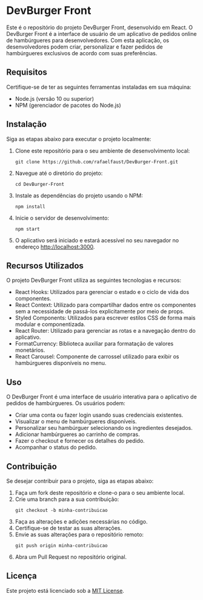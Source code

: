 # DevBurger Front

Este é o repositório do projeto DevBurger Front, desenvolvido em React. O DevBurger Front é a interface de usuário de um aplicativo de pedidos online de hambúrgueres para desenvolvedores. Com esta aplicação, os desenvolvedores podem criar, personalizar e fazer pedidos de hambúrgueres exclusivos de acordo com suas preferências.

## Requisitos

Certifique-se de ter as seguintes ferramentas instaladas em sua máquina:

- Node.js (versão 10 ou superior)
- NPM (gerenciador de pacotes do Node.js)

## Instalação

Siga as etapas abaixo para executar o projeto localmente:

1. Clone este repositório para o seu ambiente de desenvolvimento local:
   ```
   git clone https://github.com/rafaelfaust/DevBurger-Front.git
   ```

2. Navegue até o diretório do projeto:
   ```
   cd DevBurger-Front
   ```

3. Instale as dependências do projeto usando o NPM:
   ```
   npm install
   ```

4. Inicie o servidor de desenvolvimento:
   ```
   npm start
   ```

5. O aplicativo será iniciado e estará acessível no seu navegador no endereço [http://localhost:3000](http://localhost:3000).

## Recursos Utilizados

O projeto DevBurger Front utiliza as seguintes tecnologias e recursos:

- React Hooks: Utilizados para gerenciar o estado e o ciclo de vida dos componentes.
- React Context: Utilizado para compartilhar dados entre os componentes sem a necessidade de passá-los explicitamente por meio de props.
- Styled Components: Utilizados para escrever estilos CSS de forma mais modular e componentizada.
- React Router: Utilizado para gerenciar as rotas e a navegação dentro do aplicativo.
- FormatCurrency: Biblioteca auxiliar para formatação de valores monetários.
- React Carousel: Componente de carrossel utilizado para exibir os hambúrgueres disponíveis no menu.

## Uso

O DevBurger Front é uma interface de usuário interativa para o aplicativo de pedidos de hambúrgueres. Os usuários podem:

- Criar uma conta ou fazer login usando suas credenciais existentes.
- Visualizar o menu de hambúrgueres disponíveis.
- Personalizar seu hambúrguer selecionando os ingredientes desejados.
- Adicionar hambúrgueres ao carrinho de compras.
- Fazer o checkout e fornecer os detalhes do pedido.
- Acompanhar o status do pedido.

## Contribuição

Se desejar contribuir para o projeto, siga as etapas abaixo:

1. Faça um fork deste repositório e clone-o para o seu ambiente local.
2. Crie uma branch para a sua contribuição:
   ```
   git checkout -b minha-contribuicao
   ```
3. Faça as alterações e adições necessárias no código.
4. Certifique-se de testar as suas alterações.
5. Envie as suas alterações para o repositório remoto:
   ```
   git push origin minha-contribuicao
   ```
6. Abra um Pull Request no repositório original.

## Licença

Este projeto está licenciado sob a [MIT License](LICENSE).
